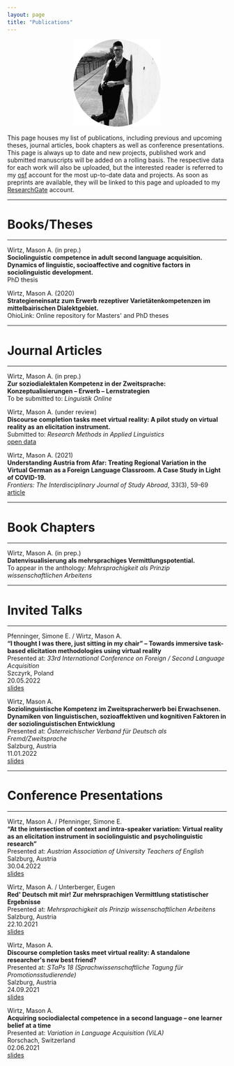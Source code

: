 ```yaml
---
layout: page
title: "Publications"
---
```


<p align="center">
  <img width="200" height="200" src="/images/PublicationsPhoto.png">
</p>

This page houses my list of publications, including previous and upcoming theses, journal articles, book chapters as well as conference presentations. This page is always up to date and new projects, published work and submitted manuscripts will be added on a rolling basis. The respective data for each work will also be uploaded, but the interested reader is referred to my [osf](https://osf.io/gn4m7/) account for the most up-to-date data and projects. As soon as preprints are available, they will be linked to this page and uploaded to my [ResearchGate](https://www.researchgate.net/profile/Mason-Wirtz) account.  

----------------
# Books/Theses
----------------

Wirtz, Mason A. (in prep.) <br> **Sociolinguistic competence in adult second language acquisition. Dynamics of linguistic, socioaffective and cognitive factors in sociolinguistic development.** <br> PhD thesis

Wirtz, Mason A. (2020) <br> **Strategieneinsatz zum Erwerb rezeptiver Varietätenkompetenzen im mittelbairischen Dialektgebiet.** <br> OhioLink: Online repository for Masters' and PhD theses

----------------
# Journal Articles
----------------

Wirtz, Mason A. (in prep.) <br> **Zur soziodialektalen Kompetenz in der Zweitsprache: Konzeptualisierungen – Erwerb – Lernstrategien** <br> To be submitted to: *Linguistik Online*

Wirtz, Mason A. (under review) <br> **Discourse completion tasks meet virtual reality: A pilot study on virtual reality as an elicitation instrument.** <br> Submitted to: *Research Methods in Applied Linguistics* <br> [open data](https://osf.io/ebcdf/)

Wirtz, Mason A. (2021) <br> **Understanding Austria from Afar: Treating Regional Variation in the Virtual German as a Foreign Language Classroom. A Case Study in Light of COVID-19.** <br> *Frontiers: The Interdisciplinary Journal of Study Abroad*, 33(3), 59-69 <br> [article](https://frontiersjournal.org/index.php/Frontiers/article/view/548/474)

----------------
# Book Chapters
----------------

Wirtz, Mason A. (in prep.) <br> **Datenvisualisierung als mehrsprachiges Vermittlungspotential.** <br> To appear in the anthology: *Mehrsprachigkeit als Prinzip wissenschaftlichen Arbeitens*

----------------
# Invited Talks
----------------

Pfenninger, Simone E. / Wirtz, Mason A. <br> **“I thought I was there, just sitting in my chair” – Towards immersive task-based elicitation methodologies using virtual reality** <br> Presented at: *33rd International Conference on Foreign / Second Language Acquisition* <br> Szczyrk, Poland <br> 20.05.2022 <br> [slides](/publications/ICFSLA22.pdf)

Wirtz, Mason A. <br> **Soziolinguistische Kompetenz im Zweitspracherwerb bei Erwachsenen. Dynamiken von linguistischen, sozioaffektiven und kognitiven Faktoren in der soziolinguistischen Entwicklung** <br> Presented at: *Österreichischer Verband für Deutsch als Fremd/Zweitsprache* <br> Salzburg, Austria <br> 11.01.2022 <br> [slides](/publications/OeDaFVortrag.pdf)

----------------
# Conference Presentations
----------------

Wirtz, Mason A. / Pfenninger, Simone E. <br> **“At the intersection of context and intra-speaker variation: Virtual reality as an elicitation instrument in sociolinguistic and psycholinguistic research”** <br> Presented at: *Austrian Association of University Teachers of English* <br> Salzburg, Austria <br> 30.04.2022 <br> [slides](/publications/AAUTE22.pdf)

Wirtz, Mason A. / Unterberger, Eugen <br> **Red' Deutsch mit mir! Zur mehrsprachigen Vermittlung statistischer Ergebnisse** <br> Presented at: *Mehrsprachigkeit als Prinzip wissenschaftlichen Arbeitens* <br> Salzburg, Austria <br> 22.10.2021 <br> [slides](/publications/ZurMehrsprachigenVermittlungStatistischerErgebnisse.pdf)

Wirtz, Mason A. <br> **Discourse completion tasks meet virtual reality: A standalone researcher's new best friend?** <br> Presented at: *STaPs 18 (Sprachwissenschaftliche Tagung für Promotionsstudierende)* <br> Salzburg, Austria <br> 24.09.2021 <br> [slides](/publications/DiscourseCompletionTasksMeetVirtualReality.pdf)

Wirtz, Mason A. <br> **Acquiring sociodialectal competence in a second language – one learner belief at a time** <br> Presented at: *Variation in Language Acquisition (ViLA)* <br> Rorschach, Switzerland <br> 02.06.2021 <br> [slides](/publications/AcquiringSociodialectalCompetenceInASecondLanguage.pdf)
















